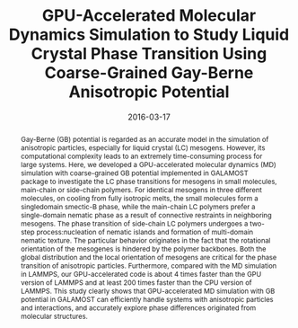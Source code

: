 ---
title: GPU-Accelerated Molecular Dynamics Simulation to Study Liquid  Crystal Phase Transition Using Coarse-Grained Gay-Berne Anisotropic  Potential
authors:
- Wenduo Chen
- 朱有亮
- Fengchao Cui
- Lunyang Liu
- Zhaoyan Sun
- Jizhong Chen
- Yunqi Li
date: '2016-03-17'
doi: 10.1371/journal.pone.0151704
publish_types: ['期刊文章']
publication: PLOS ONE
publication_short: PLoS ONE
abstract: Gay-Berne (GB) potential is regarded as an accurate model in  the simulation of anisotropic particles, especially for liquid crystal  (LC) mesogens. However, its computational complexity leads to an  extremely time-consuming process for large systems. Here, we developed a  GPU-accelerated molecular dynamics (MD) simulation with coarse-grained  GB potential implemented in GALAMOST package to investigate the LC phase  transitions for mesogens in small molecules, main-chain or side-chain  polymers. For identical mesogens in three different molecules, on  cooling from fully isotropic melts, the small molecules form a  singledomain smectic-B phase, while the main-chain LC polymers prefer a  single-domain nematic phase as a result of connective restraints in  neighboring mesogens. The phase transition of side-chain LC polymers  undergoes a two-step process:nucleation of nematic islands and  formation of multi-domain nematic texture. The particular behavior  originates in the fact that the rotational orientation of the mesogenes  is hindered by the polymer backbones. Both the global distribution and  the local orientation of mesogens are critical for the phase transition  of anisotropic particles. Furthermore, compared with the MD simulation  in LAMMPS, our GPU-accelerated code is about 4 times faster than the GPU  version of LAMMPS and at least 200 times faster than the CPU version of  LAMMPS. This study clearly shows that GPU-accelerated MD simulation  with GB potential in GALAMOST can efficiently handle systems with  anisotropic particles and interactions, and accurately explore phase  differences originated from molecular structures.
url_pdf: https://dx.plos.org/10.1371/journal.pone.0151704
---